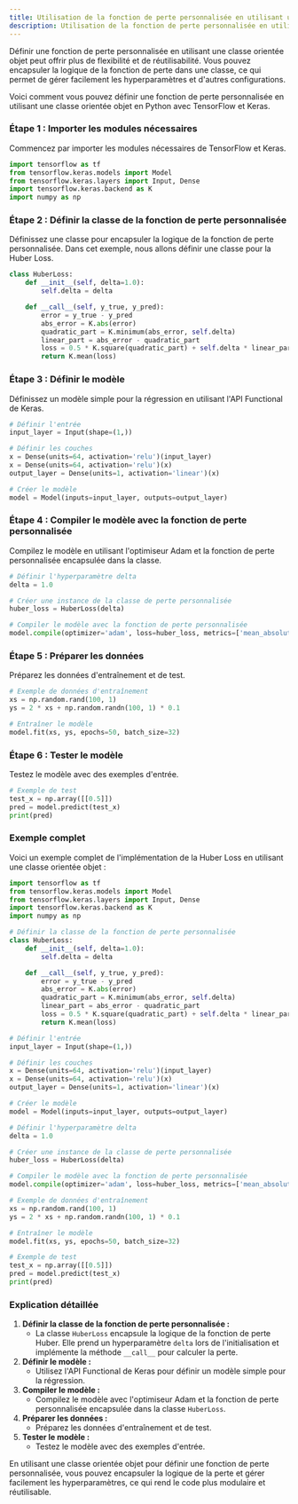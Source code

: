 ```yaml
---
title: Utilisation de la fonction de perte personnalisée en utilisant une classe orientée objet
description: Utilisation de la fonction de perte personnalisée en utilisant une classe orientée objet
---
```


Définir une fonction de perte personnalisée en utilisant une classe orientée objet peut offrir plus de flexibilité et de réutilisabilité. Vous pouvez encapsuler la logique de la fonction de perte dans une classe, ce qui permet de gérer facilement les hyperparamètres et d'autres configurations.

Voici comment vous pouvez définir une fonction de perte personnalisée en utilisant une classe orientée objet en Python avec TensorFlow et Keras.

### Étape 1 : Importer les modules nécessaires

Commencez par importer les modules nécessaires de TensorFlow et Keras.

```python
import tensorflow as tf
from tensorflow.keras.models import Model
from tensorflow.keras.layers import Input, Dense
import tensorflow.keras.backend as K
import numpy as np

```

### Étape 2 : Définir la classe de la fonction de perte personnalisée

Définissez une classe pour encapsuler la logique de la fonction de perte personnalisée. Dans cet exemple, nous allons définir une classe pour la Huber Loss.

```python
class HuberLoss:
    def __init__(self, delta=1.0):
        self.delta = delta

    def __call__(self, y_true, y_pred):
        error = y_true - y_pred
        abs_error = K.abs(error)
        quadratic_part = K.minimum(abs_error, self.delta)
        linear_part = abs_error - quadratic_part
        loss = 0.5 * K.square(quadratic_part) + self.delta * linear_part
        return K.mean(loss)

```

### Étape 3 : Définir le modèle

Définissez un modèle simple pour la régression en utilisant l'API Functional de Keras.

```python
# Définir l'entrée
input_layer = Input(shape=(1,))

# Définir les couches
x = Dense(units=64, activation='relu')(input_layer)
x = Dense(units=64, activation='relu')(x)
output_layer = Dense(units=1, activation='linear')(x)

# Créer le modèle
model = Model(inputs=input_layer, outputs=output_layer)

```

### Étape 4 : Compiler le modèle avec la fonction de perte personnalisée

Compilez le modèle en utilisant l'optimiseur Adam et la fonction de perte personnalisée encapsulée dans la classe.

```python
# Définir l'hyperparamètre delta
delta = 1.0

# Créer une instance de la classe de perte personnalisée
huber_loss = HuberLoss(delta)

# Compiler le modèle avec la fonction de perte personnalisée
model.compile(optimizer='adam', loss=huber_loss, metrics=['mean_absolute_error'])

```

### Étape 5 : Préparer les données

Préparez les données d'entraînement et de test.

```python
# Exemple de données d'entraînement
xs = np.random.rand(100, 1)
ys = 2 * xs + np.random.randn(100, 1) * 0.1

# Entraîner le modèle
model.fit(xs, ys, epochs=50, batch_size=32)

```

### Étape 6 : Tester le modèle

Testez le modèle avec des exemples d'entrée.

```python
# Exemple de test
test_x = np.array([[0.5]])
pred = model.predict(test_x)
print(pred)

```

### Exemple complet

Voici un exemple complet de l'implémentation de la Huber Loss en utilisant une classe orientée objet :

```python
import tensorflow as tf
from tensorflow.keras.models import Model
from tensorflow.keras.layers import Input, Dense
import tensorflow.keras.backend as K
import numpy as np

# Définir la classe de la fonction de perte personnalisée
class HuberLoss:
    def __init__(self, delta=1.0):
        self.delta = delta

    def __call__(self, y_true, y_pred):
        error = y_true - y_pred
        abs_error = K.abs(error)
        quadratic_part = K.minimum(abs_error, self.delta)
        linear_part = abs_error - quadratic_part
        loss = 0.5 * K.square(quadratic_part) + self.delta * linear_part
        return K.mean(loss)

# Définir l'entrée
input_layer = Input(shape=(1,))

# Définir les couches
x = Dense(units=64, activation='relu')(input_layer)
x = Dense(units=64, activation='relu')(x)
output_layer = Dense(units=1, activation='linear')(x)

# Créer le modèle
model = Model(inputs=input_layer, outputs=output_layer)

# Définir l'hyperparamètre delta
delta = 1.0

# Créer une instance de la classe de perte personnalisée
huber_loss = HuberLoss(delta)

# Compiler le modèle avec la fonction de perte personnalisée
model.compile(optimizer='adam', loss=huber_loss, metrics=['mean_absolute_error'])

# Exemple de données d'entraînement
xs = np.random.rand(100, 1)
ys = 2 * xs + np.random.randn(100, 1) * 0.1

# Entraîner le modèle
model.fit(xs, ys, epochs=50, batch_size=32)

# Exemple de test
test_x = np.array([[0.5]])
pred = model.predict(test_x)
print(pred)

```

### Explication détaillée

1. **Définir la classe de la fonction de perte personnalisée :**
   - La classe `HuberLoss` encapsule la logique de la fonction de perte Huber. Elle prend un hyperparamètre `delta` lors de l'initialisation et implémente la méthode `__call__` pour calculer la perte.
2. **Définir le modèle :**
   - Utilisez l'API Functional de Keras pour définir un modèle simple pour la régression.
3. **Compiler le modèle :**
   - Compilez le modèle avec l'optimiseur Adam et la fonction de perte personnalisée encapsulée dans la classe `HuberLoss`.
4. **Préparer les données :**
   - Préparez les données d'entraînement et de test.
5. **Tester le modèle :**
   - Testez le modèle avec des exemples d'entrée.

En utilisant une classe orientée objet pour définir une fonction de perte personnalisée, vous pouvez encapsuler la logique de la perte et gérer facilement les hyperparamètres, ce qui rend le code plus modulaire et réutilisable.
